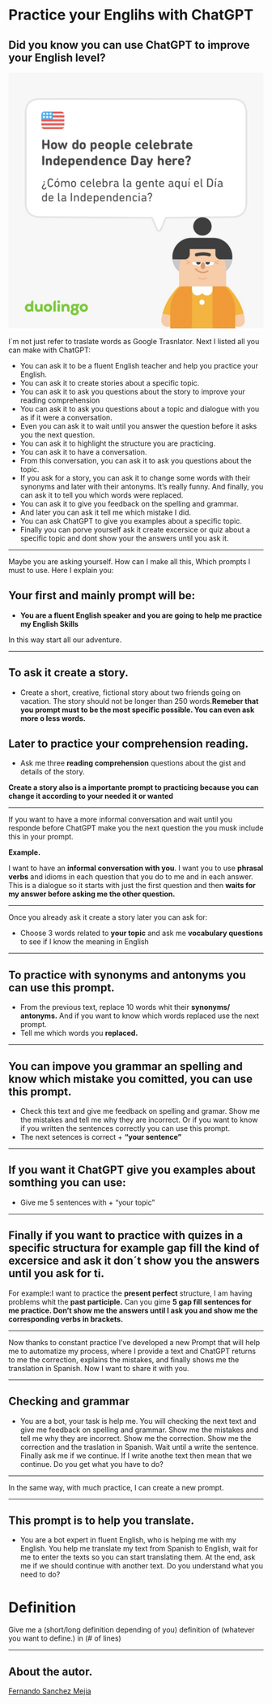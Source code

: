 # Practice your Englihs with ChatGPT

## Did you know you can use ChatGPT to improve your English level?

![IndependenceDay1.jpeg](IndependenceDay1.jpeg "Independence Day")

I´m not just refer to traslate words as Google Trasnlator.
Next I listed all you can make with ChatGPT:

- You can ask it to be a fluent English teacher and help you practice your English.
- You can ask it to create stories about a specific topic.
- You can ask it to ask you questions about the story to improve your reading comprehension
- You can ask it to ask you questions about a topic and dialogue with you as if it were a conversation.
- Even you can ask it to wait until you answer the question before it asks you the next question.
- You can ask it to highlight the structure you are practicing.
- You can ask it to have a conversation.
- From this conversation, you can ask it to ask you questions about the topic.
- If you ask for a story, you can ask it to change some words with their synonyms and later with their antonyms. It’s really funny. And finally, you can ask it to tell you which words were replaced.
- You can ask it to give you feedback on the spelling and grammar.
- And later you can ask it tell me which mistake I did.
- You can ask ChatGPT to give you examples about a specific topic.
- Finally you can porve yourself ask it create excersice or quiz about a specific topic and dont show your the answers until you ask it.

---

Maybe you are asking yourself. How can I make all this, Which prompts I must to use.
Here I explain you:

## Your first and mainly prompt will be:

- **You are a fluent English speaker and you are going to help me practice my English Skills**

In this way start all our adventure.

---

## To ask it create a story.
 - Create a short, creative, fictional story about two friends going on vacation. The story should not be longer than 250 words.**Remeber that you prompt must to be the most specific possible. You can even ask more o less words.**

## Later to practice your comprehension reading.
- Ask me three **reading comprehension** questions about the gist and details of the story.

**Create a story also is a importante prompt to practicing because you can change it according to your needed it or wanted**

---

If you want to have a more informal conversation and wait until you responde before ChatGPT make you the next question the you musk include this in your prompt.

**Example.**

I want to have an **informal conversation with you**. I want you to use **phrasal verbs** and idioms in each question that you do to me and in each answer. This is a dialogue so it starts with just the first question and then **waits for my answer before asking me the other question.**

---

Once you already ask it create a story later you can ask for:

- Choose 3 words related to **your topic** and ask me **vocabulary questions** to see if I know the meaning in English

---

## To practice with synonyms and antonyms you can use this prompt.

- From the previous text, replace 10 words whit their **synonyms/ antonyms.**
And if you want to know which words replaced use the next prompt.
- Tell me which words you **replaced.**

---

## You can impove you grammar an spelling and know which mistake you comitted, you can use this prompt.

- Check this text and give me feedback on spelling and gramar. Show me the mistakes and tell me why they are incorrect.
Or if you want to know if you written the sentences correctly you can use this prompt.
- The next setences is correct + **“your sentence”**

---

## If you want it ChatGPT give you examples about somthing you can use:

- Give me 5 sentences with + “your topic”

---

## Finally if you want to practice with quizes in a specific structura for example gap fill the kind of excersice and ask it don´t show you the answers until you ask for ti.

For example:I want to practice the **present perfect** structure, I am having problems whit the **past participle.** Can you gime **5 gap fill sentences for me practice. Don’t show me the answers until I ask you and show me the corresponding verbs in brackets.**

---

Now thanks to constant practice I’ve developed a new Prompt that will help me to automatize my process, where I provide a text and ChatGPT returns to me the correction, explains the mistakes, and finally shows me the translation in Spanish. Now I want to share it with you.

---

## Checking and grammar 

- You are a bot, your task is help me. You will checking the next text and give me feedback on spelling and grammar. Show me the mistakes and tell me why they are incorrect. Show me the correction. Show me the correction and the traslation in Spanish. Wait until a write the sentence. Finally ask me if we continue. If I write anothe text then mean that we continue. Do you get what you have to do?

---

In the same way, with much practice, I can create a new prompt.

---

## This prompt is to help you translate.

- You are a bot expert in fluent English, who is helping me with my English. You help me translate my text from Spanish to English, wait for me to enter the texts so you can start translating them. At the end, ask me if we should continue with another text. Do you understand what you need to do?

# Definition

Give me a (short/long  definition depending of you) definition of (whatever you want to define.) in (# of lines)
  
---

## About the autor.

 <script src="https://platform.linkedin.com/badges/js/profile.js" async defer type="text/javascript"></script>

<div class="badge-base LI-profile-badge" data-locale="es_ES" data-size="large" data-theme="dark" data-type="HORIZONTAL" data-vanity="fernando-sanchez-mejia" data-version="v1"><a class="badge-base__link LI-simple-link" href="https://mx.linkedin.com/in/fernando-sanchez-mejia?trk=profile-badge">Fernando Sanchez Mejia</a></div>


